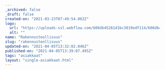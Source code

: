 ```yaml
---
_archived: false
_draft: false
created-on: "2021-03-23T07:49:54.063Z"
logo:
  url: "https://uploads-ssl.webflow.com/606db45261d1bc3019edf114/606db45261d1bc1578edf1d4_rakennusteollisuus.png"
  alt: ""
name: "Rakennusteollisuus"
slug: "rakennusteollisuus"
updated-on: "2021-04-05T13:32:02.046Z"
published-on: "2021-04-05T13:39:07.495Z"
tags: "asiakkaat"
layout: "single-asiakkaat.html"
---
```



